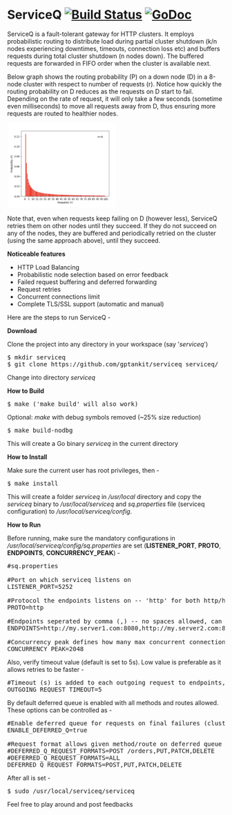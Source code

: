 # ServiceQ [![Build Status](https://travis-ci.com/gptankit/serviceq.svg?branch=master)](https://travis-ci.com/gptankit/serviceq) [![GoDoc](https://godoc.org/github.com/gptankit/serviceq?status.svg)](https://pkg.go.dev/github.com/gptankit/serviceq?tab=subdirectories)

ServiceQ is a fault-tolerant gateway for HTTP clusters. It employs probabilistic routing to distribute load during partial cluster shutdown (k/n nodes experiencing downtimes, timeouts, connection loss etc) and buffers requests during total cluster shutdown (n nodes down). The buffered requests are forwarded in FIFO order when the cluster is available next.

Below graph shows the routing probability (P) on a down node (D) in a 8-node cluster with respect to number of requests (r). Notice how quickly the routing probability on D reduces as the requests on D start to fail. Depending on the rate of request, it will only take a few seconds (sometime even milliseconds) to move all requests away from D, thus ensuring more requests are routed to healthier nodes.

<p>
<img src="https://github.com/gptankit/illustrations/blob/master/serviceq/prob-8.png?raw=true" style="width:50%"/> 
</p>

Note that, even when requests keep failing on D (however less), ServiceQ retries them on other nodes until they succeed. If they do not succeed on any of the nodes, they are buffered and periodically retried on the cluster (using the same approach above), until they succeed.

<b>Noticeable features</b>

* HTTP Load Balancing<br/>
* Probabilistic node selection based on error feedback<br/>
* Failed request buffering and deferred forwarding<br/>
* Request retries<br/>
* Concurrent connections limit<br/>
* Complete TLS/SSL support (automatic and manual)

Here are the steps to run ServiceQ - </br>

<b>Download</b>

Clone the project into any directory in your workspace (say '<i>serviceq</i>')<br/>

<pre>
$ mkdir serviceq
$ git clone https://github.com/gptankit/serviceq serviceq/
</pre>

Change into directory <i>serviceq</i><br/>

<b>How to Build</b>

<pre>$ make ('make build' will also work)</pre>

Optional: <i>make</i> with debug symbols removed (~25% size reduction)

<pre>$ make build-nodbg</pre>

This will create a Go binary <i>serviceq</i> in the current directory

<b>How to Install</b>

Make sure the current user has root privileges, then - </br>

<pre>$ make install</pre>

This will create a folder <i>serviceq</i> in <i>/usr/local</i> directory and copy the <i>serviceq</i> binary to <i>/usr/local/serviceq</i> and <i>sq.properties</i> file (serviceq configuration) to <i>/usr/local/serviceq/config</i>.<br/>

<b>How to Run</b>

Before running, make sure the mandatory configurations in <i>/usr/local/serviceq/config/sq.properties</i> are set (<b>LISTENER_PORT</b>, <b>PROTO</b>, <b>ENDPOINTS</b>, <b>CONCURRENCY_PEAK</b>) -</br>

<pre>
#sq.properties

#Port on which serviceq listens on
LISTENER_PORT=5252

#Protocol the endpoints listens on -- 'http' for both http/https
PROTO=http

#Endpoints seperated by comma (,) -- no spaces allowed, can be a combination of http/https
ENDPOINTS=http://my.server1.com:8080,http://my.server2.com:8080,http://my.server3.com:8080

#Concurrency peak defines how many max concurrent connections are allowed to the cluster
CONCURRENCY_PEAK=2048
</pre>

Also, verify timeout value (default is set to 5s). Low value is preferable as it allows retries to be faster -</br>

<pre>
#Timeout (s) is added to each outgoing request to endpoints, the existing timeouts are overriden, value of -1 means no timeout
OUTGOING_REQUEST_TIMEOUT=5
</pre>

By default deferred queue is enabled with all methods and routes allowed. These options can be controlled as -</br>

<pre>
#Enable deferred queue for requests on final failures (cluster down)
ENABLE_DEFERRED_Q=true

#Request format allows given method/route on deferred queue -- picked up if ENABLE_DEFERRED_Q is true
#DEFERRED_Q_REQUEST_FORMATS=POST /orders,PUT,PATCH,DELETE
#DEFERRED_Q_REQUEST_FORMATS=ALL
DEFERRED_Q_REQUEST_FORMATS=POST,PUT,PATCH,DELETE
</pre>

After all is set - </br>

<pre>$ sudo /usr/local/serviceq/serviceq</pre>

Feel free to play around and post feedbacks
